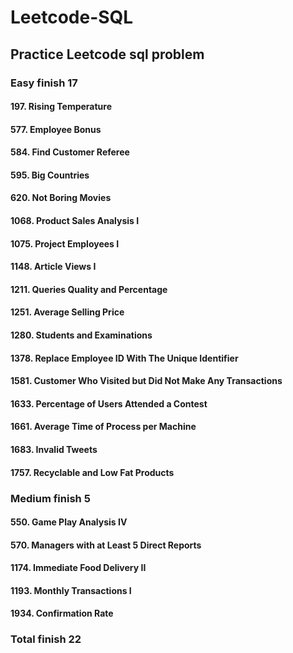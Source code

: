 # Leetcode-SQL
## Practice Leetcode sql problem

### Easy finish 17

#### 197. Rising Temperature
#### 577. Employee Bonus
#### 584. Find Customer Referee
#### 595. Big Countries
#### 620. Not Boring Movies
#### 1068. Product Sales Analysis I
#### 1075. Project Employees I
#### 1148. Article Views I
#### 1211. Queries Quality and Percentage
#### 1251. Average Selling Price
#### 1280. Students and Examinations
#### 1378. Replace Employee ID With The Unique Identifier
#### 1581. Customer Who Visited but Did Not Make Any Transactions
#### 1633. Percentage of Users Attended a Contest
#### 1661. Average Time of Process per Machine
#### 1683. Invalid Tweets
#### 1757. Recyclable and Low Fat Products


### Medium finish 5

#### 550. Game Play Analysis IV
#### 570. Managers with at Least 5 Direct Reports
#### 1174. Immediate Food Delivery II
#### 1193. Monthly Transactions I
#### 1934. Confirmation Rate


### Total finish 22
